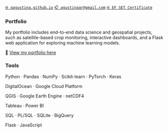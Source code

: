 [`🌐 qagustina.github.io`](https://qagustina.github.io/)
[`📫 agustinaqr@gmail.com`](mailto:agustinaqr@gmail.com)
[`🤓 EF SET Certificate`](https://cert.efset.org/APwAzs)

### Portfolio

My portfolio includes end-to-end data science and geospatial projects, such as satellite-based crop monitoring, interactive dashboards, and a Flask web application for exploring machine learning models.

🔗 [View my portfolio here](https://qagustina.github.io/portfolio.html)

### Tools 
Python · Pandas · NumPy · Scikit-learn · PyTorch · Keras

DigitalOcean · Google Cloud Platform

QGIS · Google Earth Engine · netCDF4

Tableau · Power BI

SQL · PL/SQL · SQLite · BigQuery

Flask · JavaScript 
